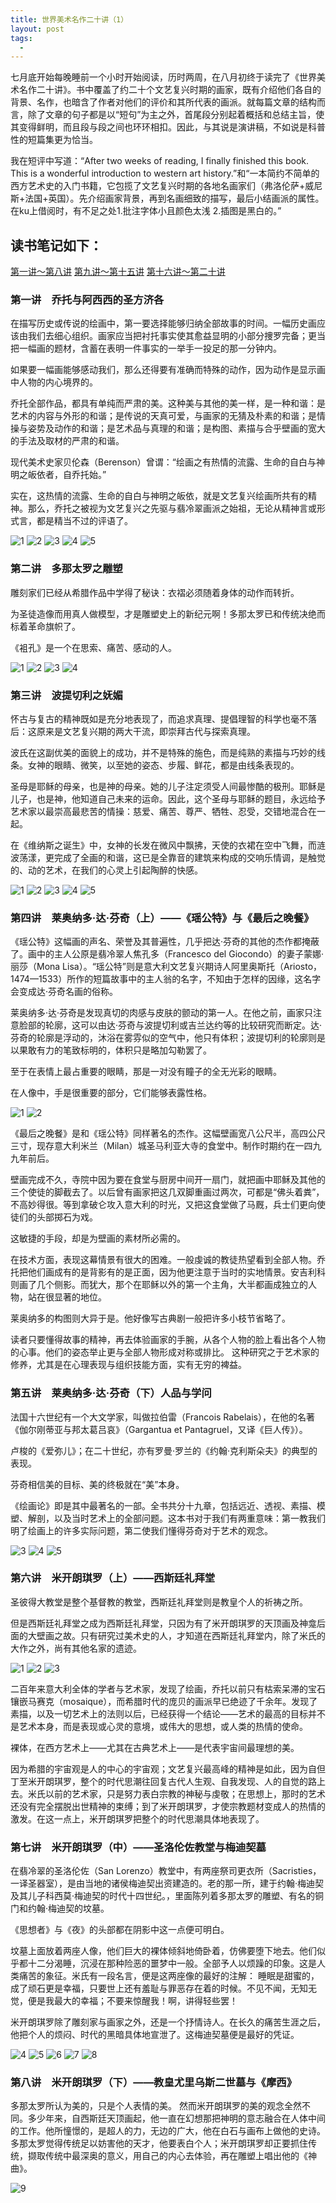 ```yaml
---
title: 世界美术名作二十讲（1）
layout: post
tags:
  -
---
```

七月底开始每晚睡前一个小时开始阅读，历时两周，在八月初终于读完了《世界美术名作二十讲》。书中覆盖了约二十个文艺复兴时期的画家，既有介绍他们各自的背景、名作，也暗含了作者对他们的评价和其所代表的画派。就每篇文章的结构而言，除了文章的句子都是以“短句”为主之外，首尾段分别起着概括和总结主旨，使其变得鲜明，而且段与段之间也环环相扣。因此，与其说是演讲稿，不如说是科普性的短篇集更为恰当。

我在短评中写道：“After two weeks of reading, I finally finished this book. This is a wonderful introduction to western art history.”和“一本简约不简单的西方艺术史的入门书籍，它包揽了文艺复兴时期的各地名画家们（弗洛伦萨+威尼斯+法国+英国）。先介绍画家背景，再到名画细致的描写，最后小结画派的属性。在ku上借阅时，有不足之处1.批注字体小且颜色太浅 2.插图是黑白的。”

## 读书笔记如下：

[第一讲～第八讲](https://royee.github.io/2017/08/26/art_history_1/)
[第九讲～第十五讲](https://royee.github.io/2017/08/26/art_history_2/)
[第十六讲～第二十讲](https://royee.github.io/2017/08/26/art_history_3/)

### 第一讲　乔托与阿西西的圣方济各

在描写历史或传说的绘画中，第一要选择能够归纳全部故事的时间。一幅历史画应该由我们去细心组织。画家应当把衬托事实使其愈益显明的小部分捜罗完备；更当把一幅画的题材，含蓄在表明一件事实的一举手一投足的那一分钟内。

如果要一幅画能够感动我们，那么还得要有准确而特殊的动作，因为动作是显示画中人物的内心境界的。

乔托全部作品，都具有单纯而严肃的美。这种美与其他的美一样，是一种和谐：是艺术的内容与外形的和谐；是传说的天真可爱，与画家的无猜及朴素的和谐；是情操与姿势及动作的和谐；是艺术品与真理的和谐；是构图、素描与合乎壁画的宽大的手法及取材的严肃的和谐。

现代美术史家贝伦森（Berenson）曾谓：“绘画之有热情的流露、生命的自白与神明之皈依者，自乔托始。”

实在，这热情的流露、生命的自白与神明之皈依，就是文艺复兴绘画所共有的精神。那么，乔托之被视为文艺复兴之先驱与翡冷翠画派之始祖，无论从精神言或形式言，都是精当不过的评语了。

![1](/img/乔托1.png)
![2](/img/乔托2.png)
![3](/img/乔托3.png)
![4](/img/乔托4.png)
![5](/img/乔托5.png)

### 第二讲　多那太罗之雕塑

雕刻家们已经从希腊作品中学得了秘诀：衣褶必须随着身体的动作而转折。

为圣徒造像而用真人做模型，才是雕塑史上的新纪元啊！多那太罗已和传统决绝而标着革命旗帜了。

《袓孔》是一个在思索、痛苦、感动的人。

![1](/img/多纳泰罗1.png)
![2](/img/多纳泰罗2.png)
![3](/img/多纳泰罗3.png)
![4](/img/多纳泰罗4.png)

### 第三讲　波提切利之妩媚

怀古与复古的精神既如是充分地表现了，而追求真理、提倡理智的科学也毫不落后：这原来是文艺复兴期的两大干流，即崇拜古代与探索真理。

波氏在这副优美的面貌上的成功，并不是特殊的施色，而是纯熟的素描与巧妙的线条。女神的眼睛、微笑，以至她的姿态、步履、鲜花，都是由线条表现的。

圣母是耶稣的母亲，也是神的母亲。她的儿子注定须受人间最惨酷的极刑。耶稣是儿子，也是神，他知道自己未来的运命。因此，这个圣母与耶稣的题目，永远给予艺术家以最崇高最悲苦的情操：慈爱、痛苦、尊严、牺牲、忍受，交错地混合在一起。

在《维纳斯之诞生》中，女神的长发在微风中飘拂，天使的衣裙在空中飞舞，而涟波荡漾，更完成了全画的和谐，这已是全靠音的建筑来构成的交响乐情调，是触觉的、动的艺术，在我们的心灵上引起陶醉的快感。

![1](/img/波提切利1.png)
![2](/img/波提切利2.png)
![3](/img/波提切利3.png)
![4](/img/波提切利4.png)
![5](/img/波提切利5.png)

### 第四讲　莱奥纳多·达·芬奇（上）——《瑶公特》与《最后之晚餐》

《瑶公特》这幅画的声名、荣誉及其普遍性，几乎把达·芬奇的其他的杰作都掩蔽了。画中的主人公原是翡冷翠人焦孔多（Francesco del Giocondo）的妻子蒙娜·丽莎（Mona Lisa）。“瑶公特”则是意大利文艺复兴期诗人阿里奥斯托（Ariosto，1474—1533）所作的短篇故事中的主人翁的名字，不知由于怎样的因缘，这名字会变成达·芬奇名画的俗称。

莱奥纳多·达·芬奇是发现真切的肉感与皮肤的颤动的第一人。在他之前，画家只注意脸部的轮廓，这可以由达·芬奇与波提切利或吉兰达约等的比较研究而断定。达·芬奇的轮廓是浮动的，沐浴在雾雰似的空气中，他只有体积；波提切利的轮廓则是以果敢有力的笔致标明的，体积只是略加勾勒罢了。

至于在表情上最占重要的眼睛，那是一对没有瞳子的全无光彩的眼睛。

在人像中，手是很重要的部分，它们能够表露性格。

![1](/img/达芬奇1.png)
![2](/img/达芬奇2.png)

《最后之晚餐》是和《瑶公特》同样著名的杰作。这幅壁画宽八公尺半，高四公尺三寸，现存意大利米兰（Milan）城圣马利亚大寺的食堂中。制作时期约在一四九九年前后。

壁画完成不久，寺院中因为要在食堂与厨房中间开一扇门，就把画中耶稣及其他的三个使徒的脚截去了。以后曾有画家把这几双脚重画过两次，可都是“佛头着粪”，不高妙得很。等到拿破仑攻入意大利的时光，又把这食堂做了马厩，兵士们更向使徒们的头部掷石为戏。

这敏捷的手段，却是为壁画的素材所必需的。

在技术方面，表现这幕情景有很大的困难。一般虔诚的教徒热望看到全部人物。乔托把他们画成有的是背影有的是正面，因为他更注意于当时的实地情景。安吉利科则画了几个侧影。而犹大，那个在耶稣以外的第一个主角，大半都画成独立的人物，站在很显著的地位。

莱奥纳多的构图则大异于是。他好像写古典剧一般把许多小枝节省略了。

读者只要懂得故事的精神，再去体验画家的手腕，从各个人物的脸上看出各个人物的心事。他们的姿态举止更与全部人物形成对称或排比。 这种研究之于艺术家的修养，尤其是在心理表现与组织技能方面，实有无穷的裨益。

### 第五讲　莱奥纳多·达·芬奇（下）人品与学问

法国十六世纪有一个大文学家，叫做拉伯雷（Francois Rabelais），在他的名著《伽尔刚蒂亚与邦太葛吕哀》（Gargantua et Pantagruel，又译《巨人传》）。

卢梭的《爱弥儿》；在二十世纪，亦有罗曼·罗兰的《约翰·克利斯朵夫》的典型的表现。

芬奇相信美的目标、美的终极就在“美”本身。

《绘画论》即是其中最著名的一部。全书共分十九章，包括远近、透视、素描、模塑、解剖，以及当时艺术上的全部问题。这本书对于我们有两重意味：第一教我们明了绘画上的许多实际问题，第二使我们懂得芬奇对于艺术的观念。

![3](/img/达芬奇3.png)
![4](/img/达芬奇4.png)
![5](/img/达芬奇5.png)

### 第六讲　米开朗琪罗（上）——西斯廷礼拜堂

圣彼得大教堂是整个基督教的教堂，西斯廷礼拜堂则是教皇个人的祈祷之所。

但是西斯廷礼拜堂之成为西斯廷礼拜堂，只因为有了米开朗琪罗的天顶画及神龛后面的大壁画之故。只有研究过美术史的人，才知道在西斯廷礼拜堂内，除了米氏的大作之外，尚有其他名家的遗迹。

![1](/img/米开朗琪罗1.png)
![2](/img/米开朗琪罗2.png)
![3](/img/米开朗琪罗3.png)

二百年来意大利全体的学者与艺术家，发现了绘画，乔托以前只有枯索呆滞的宝石镶嵌马赛克（mosaique），而希腊时代的庞贝的画派早已绝迹了千余年。发现了素描，以及一切艺术上的法则以后，已经获得一个结论——艺术的最高的目标并不是艺术本身，而是表现或心灵的意境，或伟大的思想，或人类的热情的使命。

裸体，在西方艺术上——尤其在古典艺术上——是代表宇宙间最理想的美。

因为希腊的宇宙观是人的中心的宇宙观；文艺复兴最高峰的精神是如此，因为自但丁至米开朗琪罗，整个的时代思潮往回复古代人生观、自我发现、人的自觉的路上去。米氏以前的艺术家，只是努力表白宗教的神秘与虔敬；在思想上，那时的艺术还没有完全摆脱出世精神的束缚；到了米开朗琪罗，才使宗教题材变成人的热情的激发。在这一点上，米开朗琪罗把整个的时代思潮具体地表现了。

### 第七讲　米开朗琪罗（中）——圣洛伦佐教堂与梅迪契墓

在翡冷翠的圣洛伦佐（San Lorenzo）教堂中，有两座祭司更衣所（Sacristies，一译圣器室），是由当地的诸侯梅迪契出资建造的。老的那一所，建于约翰·梅迪契及其儿子科西莫·梅迪契的时代十四世纪。，里面陈列着多那太罗的雕塑、有名的铜门和约翰·梅迪契的坟墓。

《思想者》与《夜》的头部都在阴影中这一点便可明白。

坟墓上面放着两座人像，他们巨大的裸体倾斜地倚卧着，仿佛要堕下地去。他们似乎都十二分渴睡，沉浸在那种险恶的噩梦中一般。全部予人以烦躁的印象。这是人类痛苦的象征。米氏有一段名言，便是这两座像的最好的注解： 睡眠是甜蜜的，成了顽石更是幸福，只要世上还有羞耻与罪恶存在着的时候。不见不闻，无知无觉，便是我最大的幸福；不要来惊醒我！啊，讲得轻些罢！

米开朗琪罗除了雕刻家与画家之外，还是一个抒情诗人。在长久的痛苦生涯之后，他把个人的烦闷、时代的黑暗具体地宣泄了。这梅迪契墓便是最好的凭证。

![4](/img/米开朗琪罗4.png)
![5](/img/米开朗琪罗5.png)
![6](/img/米开朗琪罗6.png)
![7](/img/米开朗琪罗7.png)
![8](/img/米开朗琪罗8.png)

### 第八讲　米开朗琪罗（下）——教皇尤里乌斯二世墓与《摩西》

多那太罗所认为美的，只是个人表情的美。 然而米开朗琪罗的美的观念全然不同。多少年来，自西斯廷天顶画起，他一直在幻想那把神明的意志融合在人体中间的工作。他所憧憬的，是超人的力，无边的广大，他在白石与画布上做他的史诗。多那太罗觉得传统足以妨害他的天才，他要表白个人；米开朗琪罗却正要抓住传统，撷取传统中最深奥的意义，用自己的内心去体验，再在雕塑上唱出他的《神曲》。

![9](/img/米开朗琪罗9.png)
